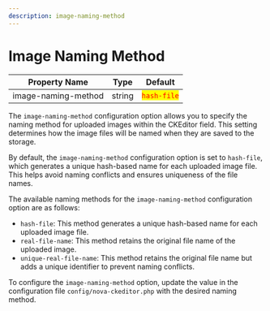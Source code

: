 ```yaml
---
description: image-naming-method
---
```


# Image Naming Method

| Property Name       | Type   | Default                                     |
| ------------------- | ------ | ------------------------------------------- |
| image-naming-method | string | <mark style="color:red;">`hash-file`</mark> |

The `image-naming-method` configuration option allows you to specify the naming method for uploaded images within the CKEditor field. This setting determines how the image files will be named when they are saved to the storage.

By default, the `image-naming-method` configuration option is set to `hash-file`, which generates a unique hash-based name for each uploaded image file. This helps avoid naming conflicts and ensures uniqueness of the file names.



The available naming methods for the `image-naming-method` configuration option are as follows:

* `hash-file`: This method generates a unique hash-based name for each uploaded image file.
* `real-file-name`: This method retains the original file name of the uploaded image.
* `unique-real-file-name`: This method retains the original file name but adds a unique identifier to prevent naming conflicts.

To configure the `image-naming-method` option, update the value in the configuration file `config/nova-ckeditor.php` with the desired naming method.





